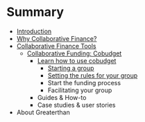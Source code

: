 # Summary

* [Introduction](README.md)
* [Why Collaborative Finance? ](chapter1.md)
* [Collaborative Finance Tools](collaborative-finance-tools.md)
  * [Collaborative Funding: Cobudget](cobudget.md)
    * [Learn how to use cobudget](learn-how-to-use-cobudget.md)
      * [Starting a group](learn-how-to-use-cobudget/starting-a-group.md)
      * [Setting the rules for your group](learn-how-to-use-cobudget/setting-the-rules-for-your-group.md)
      * Start the funding process
      * Facilitating your group
    * Guides & How-to
    * Case studies & user stories
* About Greaterthan


